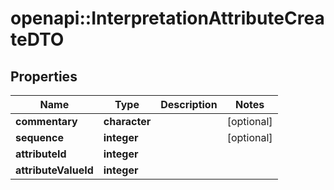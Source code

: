 # openapi::InterpretationAttributeCreateDTO

## Properties
Name | Type | Description | Notes
------------ | ------------- | ------------- | -------------
**commentary** | **character** |  | [optional] 
**sequence** | **integer** |  | [optional] 
**attributeId** | **integer** |  | 
**attributeValueId** | **integer** |  | 


